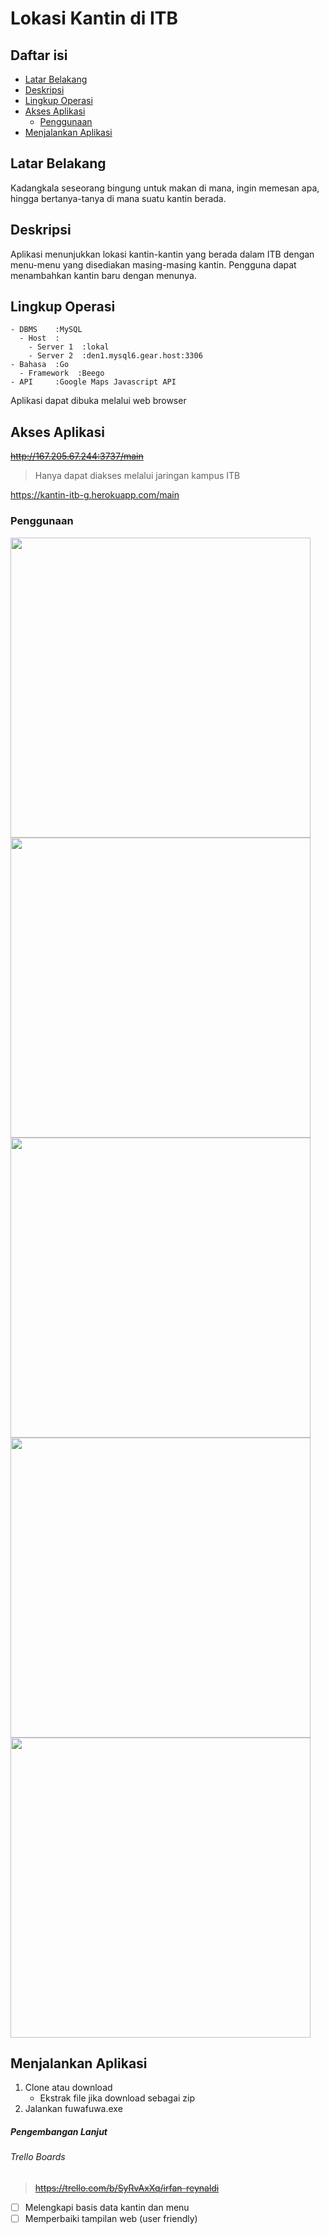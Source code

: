 # Lokasi Kantin di ITB

## Daftar isi
- [Latar Belakang](#latar-belakang)
- [Deskripsi](#deskripsi)
- [Lingkup Operasi](#lingkup-operasi)
- [Akses Aplikasi](#akses-aplikasi)
  - [Penggunaan](#penggunaan)
- [Menjalankan Aplikasi](#menjalankan-aplikasi)

## Latar Belakang
Kadangkala seseorang bingung untuk makan di mana, ingin memesan apa, hingga bertanya-tanya di mana suatu kantin berada.

## Deskripsi
Aplikasi menunjukkan lokasi kantin-kantin yang berada dalam ITB dengan menu-menu yang disediakan masing-masing kantin.
Pengguna dapat menambahkan kantin baru dengan menunya.

## Lingkup Operasi
```
- DBMS    :MySQL
  - Host  :
    - Server 1  :lokal
    - Server 2  :den1.mysql6.gear.host:3306
- Bahasa  :Go
  - Framework  :Beego
- API     :Google Maps Javascript API
```
Aplikasi dapat dibuka melalui web browser
## Akses Aplikasi
~~http://167.205.67.244:3737/main~~
> Hanya dapat diakses melalui jaringan kampus ITB

https://kantin-itb-g.herokuapp.com/main
### Penggunaan
<img src="https://raw.githubusercontent.com/irs37/fuwafuwa/master/sc/1.png" width="480">
<img src="https://raw.githubusercontent.com/irs37/fuwafuwa/master/sc/2.png" width="480">
<img src="https://raw.githubusercontent.com/irs37/fuwafuwa/master/sc/3.png" width="480">
<img src="https://raw.githubusercontent.com/irs37/fuwafuwa/master/sc/4.png" width="480">
<img src="https://raw.githubusercontent.com/irs37/fuwafuwa/master/sc/5.png" width="480">

## Menjalankan Aplikasi
1. Clone atau download
    - Ekstrak file jika download sebagai zip
2. Jalankan fuwafuwa.exe

##### Pengembangan Lanjut

###### Trello Boards
> ~~https://trello.com/b/SyRvAxXq/irfan-reynaldi~~

- [ ] Melengkapi basis data kantin dan menu
- [ ] Memperbaiki tampilan web (user friendly)
